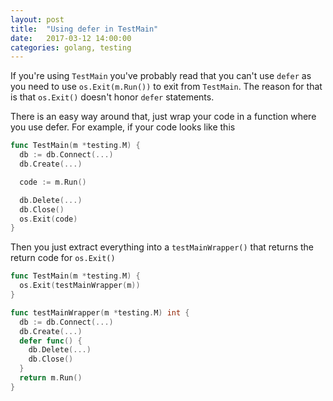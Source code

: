```yaml
---
layout: post
title:  "Using defer in TestMain"
date:   2017-03-12 14:00:00
categories: golang, testing
---
```

If you're using `TestMain` you've probably read that you can't use `defer` as you need to use `os.Exit(m.Run())` to exit from `TestMain`. The reason for that is that `os.Exit()` doesn't honor `defer` statements.

There is an easy way around that, just wrap your code in a function where you use defer. For example, if your code looks like this

```go
func TestMain(m *testing.M) {
  db := db.Connect(...)
  db.Create(...)

  code := m.Run()

  db.Delete(...)
  db.Close()
  os.Exit(code)
}
```
Then you just extract everything into a `testMainWrapper()` that returns the return code for `os.Exit()`
```go
func TestMain(m *testing.M) {
  os.Exit(testMainWrapper(m))
}

func testMainWrapper(m *testing.M) int {
  db := db.Connect(...)
  db.Create(...)
  defer func() {
    db.Delete(...)
    db.Close()
  }
  return m.Run()
}
```
